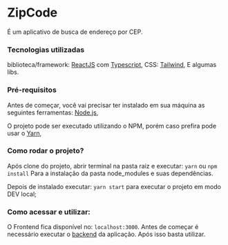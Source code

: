 # ZipCode

É um aplicativo de busca de endereço por CEP.

### Tecnologias utilizadas
biblioteca/framework: [ReactJS](https://pt-br.reactjs.org/) com [Typescript](https://www.typescriptlang.org/),
CSS: [Tailwind](https://tailwindcss.com/),
E algumas libs.

### Pré-requisitos

Antes de começar, você vai precisar ter instalado em sua máquina as seguintes ferramentas:
[Node.js](https://nodejs.org/en/),

O projeto pode ser executado utilizando o NPM, porém caso prefira pode usar o [Yarn](https://yarnpkg.com/),


### Como rodar o projeto?

Após clone do projeto, abrir terminal na pasta raiz e executar:
`yarn` ou `npm install`
Para a instalação da pasta node_modules e suas dependências.

Depois de instalado executar:
`yarn start` para executar o projeto em modo DEV local;

### Como acessar e utilizar:

O Frontend fica disponível no: `localhost:3000`. Antes de começar é necessário executar o [backend](https://github.com/LucasSOliveira/zipcode-backend) da aplicação.
Após isso basta utilizar.

